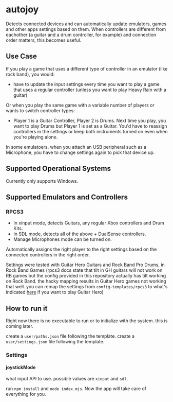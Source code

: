 # autojoy

Detects connected devices and can automatically update emulators, games and other apps settings based on them.
When controllers are different from eachother (a guitar and a drum controller, for example) and connection order matters, this becomes useful.

## Use Case

If you play a game that uses a different type of controller in an emulator (like rock band), you would:

- have to update the input settings every time you want to play a game that uses a regular controller (unless you want to play Heavy Rain with a guitar)

Or when you play the same game with a variable number of players or wants to switch controller types:

- Player 1 is a Guitar Controller, Player 2 is Drums. Next time you play, you want to play Drums but Player 1 is set as a Guitar. You'd have to reassign controllers in the settings or keep both instruments turned on even when you're playing alone.

In some emulatoers, when you attach an USB peripheral such as a Microphone, you have to change settings again to pick that device up.

## Supported Operational Systems

Currently only supports Windows.

## Supported Emulators and Controllers

### RPCS3

- In xinput mode, detects Guitars, any regular Xbox controllers and Drum Kits.
- In SDL mode, detects all of the above + DualSense controllers.
- Manage Microphones mode can be turned on.

Automatically assigns the right player to the right settings based on the connected controllers in the right order.

Settings were tested with Guitar Hero Guitars and Rock Band Pro Drums, in Rock Band Games (rpcs3 docs state that tilt in GH guitars will not work on RB games but the config provided in this repository actually has tilt working on Rock Band. the hacky mapping results in Guitar Hero games not working that well. you can remap the settings from `config-templates/rpcs3` to what's indicated [here](https://wiki.rpcs3.net/index.php?title=Help:Peripherals_and_accessories) if you want to play Guitar Hero)

## How to run it

Right now there is no executable to run or to initialize with the system. this is coming later.

create a `user/paths.json` file following the template.
create a `user/settings.json` file following the template.

### Settings

#### joystickMode

what input API to use. possible values are `xinput` and `sdl`.

run `npm install` and `node index.mjs`. Now the app will take care of everything for you.
